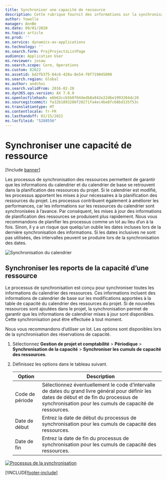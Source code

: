 ```yaml
---
title: Synchroniser une capacité de ressource
description: Cette rubrique fournit des informations sur la synchronisation de la capacité d’une ressource entre les calendriers et les projets.
author: Yowelle
manager: AnnBe
ms.date: 09/01/2020
ms.topic: article
ms.prod: ''
ms.service: dynamics-ax-applications
ms.technology: ''
ms.search.form: ProjProjectsListPage
audience: Application User
ms.reviewer: josaw
ms.search.scope: Core, Operations
ms.custom: 82022
ms.assetid: bd2fb375-84c6-428a-8e54-f0f719045898
ms.search.region: Global
ms.author: andchoi
ms.search.validFrom: 2016-02-28
ms.dyn365.ops.version: AX 7.0.0
ms.openlocfilehash: e6b63ccb5b0f04dedb8a942e22d6e1993204dc20
ms.sourcegitcommit: fa32b1893286f20271fa4ec4be8fc68bd135f53c
ms.translationtype: HT
ms.contentlocale: fr-FR
ms.lasthandoff: 02/15/2021
ms.locfileid: "5288556"
---
```

# <a name="synchronize-resource-capacity"></a>Synchroniser une capacité de ressource

[!include [banner](../includes/banner.md)]

Les processus de synchronisation des ressources permettent de garantir que les informations du calendrier et du calendrier de base se retrouvent dans la planification des ressources du projet. Si le calendrier est modifié, les processus apportent les mises à jour nécessaires à la planification des ressources du projet. Les processus contribuent également à améliorer les performances, car les informations sur les ressources du calendrier sont synchronisées à l’avance. Par conséquent, les mises à jour des informations de planification des ressources se produisent plus rapidement. Nous vous recommandons de planifier les processus comme un lot au lieu d’un à la fois. Sinon, il y a un risque que quelqu’un oublie les dates incluses lors de la dernière synchronisation des informations. Si les dates inclusives ne sont pas utilisées, des intervalles peuvent se produire lors de la synchronisation des dates.

![Synchronisation du calendrier](./media/projectresourcing04-1024x471.jpg)

## <a name="synchronize-resource-capacity-roll-ups"></a>Synchroniser les reports de la capacité d’une ressource

Le processus de synchronisation est conçu pour synchroniser toutes les informations du calendrier des ressources. Ces informations incluent des informations de calendrier de base sur les modifications apportées à la table de capacité du calendrier des ressources du projet. Si de nouvelles ressources sont ajoutées dans le projet, la synchronisation permet de garantir que les informations de calendrier mises à jour sont disponibles. Cette synchronisation peut être effectuée à tout moment.

Nous vous recommandons d’utiliser un lot. Les options sont disponibles lors de la synchronisation des réservations de capacité.

1. Sélectionnez **Gestion de projet et comptabilité** &gt; **Périodique** &gt; **Synchronisation de la capacité** &gt; **Synchroniser les cumuls de capacité des ressources**.
2. Définissez les options dans le tableau suivant.

    | Option      | Description |
    |-------------|-------------|
    | Code de période | Sélectionnez éventuellement le code d’intervalle de dates du grand livre général pour définir les dates de début et de fin du processus de synchronisation pour les cumuls de capacité de ressources. |
    | Date de début  | Entrez la date de début du processus de synchronisation pour les cumuls de capacité des ressources. |
    | Date de fin    | Entrez la date de fin du processus de synchronisation pour les cumuls de capacité des ressources. |

[![Processus de la synchronisation](./media/projectresourcing09.jpg)](./media/projectresourcing09.jpg)


[!INCLUDE[footer-include](../includes/footer-banner.md)]